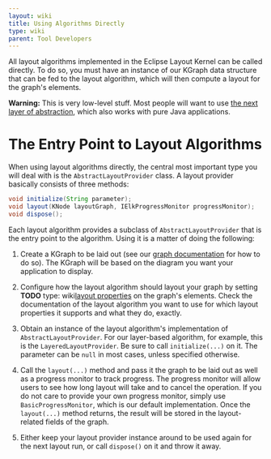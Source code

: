 ```yaml
---
layout: wiki
title: Using Algorithms Directly
type: wiki
parent: Tool Developers
---
```

All layout algorithms implemented in the Eclipse Layout Kernel can be called directly. To do so, you must have an instance of our KGraph data structure that can be fed to the layout algorithm, which will then compute a layout for the graph's elements.

**Warning:** This is very low-level stuff. Most people will want to use [the next layer of abstraction](Using-Plain-Java-Layout), which also works with pure Java applications.


# The Entry Point to Layout Algorithms

When using layout algorithms directly, the central most important type you will deal with is the `AbstractLayoutProvider` class. A layout provider basically consists of three methods:

```java
void initialize(String parameter);
void layout(KNode layoutGraph, IElkProgressMonitor progressMonitor);
void dispose();
```

Each layout algorithm provides a subclass of `AbstractLayoutProvider` that is the entry point to the algorithm. Using it is a matter of doing the following:

1. Create a KGraph to be laid out (see our [graph documentation](Graph-Data-Structure) for how to do so). The KGraph will be based on the diagram you want your application to display.

1. Configure how the layout algorithm should layout your graph by setting **TODO**
type: wiki[layout properties](Layout-Properties) on the graph's elements. Check the documentation of the layout algorithm you want to use for which layout properties it supports and what they do, exactly.

1. Obtain an instance of the layout algorithm's implementation of `AbstractLayoutProvider`. For our layer-based algorithm, for example, this is the `LayeredLayoutProvider`. Be sure to call `initialize(...)` on it. The parameter can be `null` in most cases, unless specified otherwise.

1. Call the `layout(...)` method and pass it the graph to be laid out as well as a progress monitor to track progress. The progress monitor will allow users to see how long layout will take and to cancel the operation. If you do not care to provide your own progress monitor, simply use `BasicProgressMonitor`, which is our default implementation. Once the `layout(...)` method returns, the result will be stored in the layout-related fields of the graph.

1. Either keep your layout provider instance around to be used again for the next layout run, or call `dispose()` on it and throw it away.

